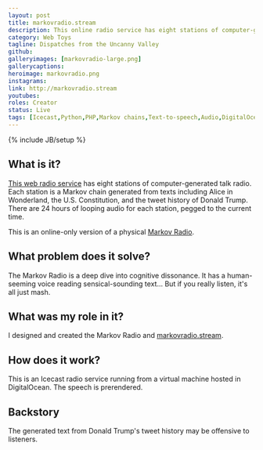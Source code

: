 ```yaml
---
layout: post
title: markovradio.stream
description: This online radio service has eight stations of computer-generated talk radio.
category: Web Toys
tagline: Dispatches from the Uncanny Valley
github: 
galleryimages: [markovradio-large.png]
gallerycaptions: 
heroimage: markovradio.png
instagrams: 
link: http://markovradio.stream
youtubes: 
roles: Creator
status: Live
tags: [Icecast,Python,PHP,Markov chains,Text-to-speech,Audio,DigitalOcean,Web operations]
---
```

{% include JB/setup %}

## What is it? 

[This web radio service](http://markovradio.stream) has eight stations of computer-generated talk radio. Each station is a Markov chain generated from texts including Alice in Wonderland, the U.S. Constitution, and the tweet history of Donald Trump. There are 24 hours of looping audio for each station, pegged to the current time. 

This is an online-only version of a physical [Markov Radio](http://chriscombs.net/2017/01/19/markov-radio/).

## What problem does it solve? 

The Markov Radio is a deep dive into cognitive dissonance. It has a human-seeming voice reading sensical-sounding text... But if you really listen, it's all just mash.

## What was my role in it? 

I designed and created the Markov Radio and [markovradio.stream](http://markovradio.stream).

## How does it work? 

This is an Icecast radio service running from a virtual machine hosted in DigitalOcean. The speech is prerendered.

## Backstory 
 
The generated text from Donald Trump's tweet history may be offensive to listeners. 
 
